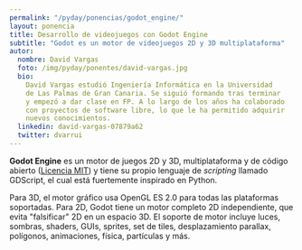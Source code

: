 ```yaml
---
permalink: "/pyday/ponencias/godot_engine/"
layout: ponencia
title: Desarrollo de videojuegos con Godot Engine
subtitle: "Godot es un motor de videojuegos 2D y 3D multiplataforma"
autor:
  nombre: David Vargas
  foto: /img/pyday/ponentes/david-vargas.jpg
  bio:
    David Vargas estudió Ingeniería Informática en la Universidad
    de Las Palmas de Gran Canaria. Se siguió formando tras terminar 
    y empezó a dar clase en FP. A lo largo de los años ha colaborado 
    con proyectos de software libre, lo que le ha permitido adquirir
    nuevos conocimientos.
  linkedin: david-vargas-07879a62
  twitter: dvarrui
---
```

**Godot Engine** es un motor de juegos 2D y 3D, multiplataforma y de código
abierto ([Licencia MIT](https://es.wikipedia.org/wiki/Licencia_MIT)) y tiene su
propio lenguaje de *scripting* llamado GDScript, el cual está fuertemente
inspirado en Python.

Para 3D, el motor gráfico usa OpenGL ES 2.0 para todas las plataformas
soportadas.  Para 2D, Godot tiene un motor completo 2D independiente, que evita
"falsificar" 2D en un espacio 3D. El soporte de motor incluye luces, sombras,
shaders, GUIs, sprites, set de tiles, desplazamiento parallax, polígonos,
animaciones, física, partículas y más. 


